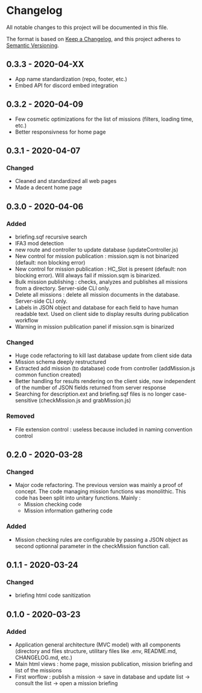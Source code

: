 # Changelog

All notable changes to this project will be documented in this file.

The format is based on [Keep a Changelog](https://keepachangelog.com/en/1.0.0/),
and this project adheres to [Semantic Versioning](https://semver.org/spec/v2.0.0.html).

## 0.3.3 - 2020-04-XX

* App name standardization (repo, footer, etc.)
* Embed API for discord embed integration

## 0.3.2 - 2020-04-09

* Few cosmetic optimizations for the list of missions (filters, loading time, etc.)
* Better responsivness for home page

## 0.3.1 - 2020-04-07

### Changed

* Cleaned and standardized all web pages
* Made a decent home page

## 0.3.0 - 2020-04-06

### Added

* briefing.sqf recursive search
* IFA3 mod detection
* new route and controller to update database (updateController.js)
* New control for mission publication : mission.sqm is not binarized (default: non blocking error)
* New control for mission publication : HC_Slot is present (default: non blocking error). Will always fail if mission.sqm is binarized.
* Bulk mission publishing : checks, analyzes and publishes all missions from a directory. Server-side CLI only.
* Delete all missions : delete all mission documents in the database. Server-side CLI only.
* Labels in JSON object and database for each field to have human readable text. Used on client side to display results during publication workflow
* Warning in mission publication panel if mission.sqm is binarized

### Changed

* Huge code refactoring to kill last database update from client side data
* Mission schema deeply restructured
* Extracted add mission (to database) code from controller (addMission.js common function created)
* Better handling for results rendering on the client side, now independent of the number of JSON fields returned from server response
* Searching for description.ext and briefing.sqf files is no longer case-sensitive (checkMission.js and grabMission.js)

### Removed

* File extension control : useless because included in naming convention control

## 0.2.0 - 2020-03-28

### Changed

* Major code refactoring. The previous version was mainly a proof of concept. The code managing mission functions was monolithic. This code has been split into unitary functions. Mainly :
  * Mission checking code
  * Mission information gathering code

### Added

* Mission checking rules are configurable by passing a JSON object as second optionnal parameter in the checkMission function call.

## 0.1.1 - 2020-03-24

### Changed

* briefing html code sanitization

## 0.1.0 - 2020-03-23

### Added

* Application general architecture (MVC model) with all components (directory and files structure, utilitary files like .env, README.md, CHANGELOG.md, etc.)
* Main html views : home page, mission publication, mission briefing and list of the missions
* First worflow : publish a mission -> save in database and update list -> consult the list -> open a mission briefing
